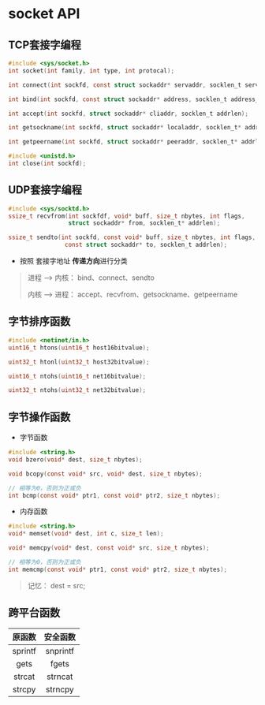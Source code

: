 # socket API

## TCP套接字编程

```c
#include <sys/socket.h>
int socket(int family, int type, int protocal);

int connect(int sockfd, const struct sockaddr* servaddr, socklen_t servaddr_len);

int bind(int sockfd, const struct sockaddr* address, socklen_t address_len);

int accept(int sockfd, struct sockaddr* cliaddr, socklen_t addrlen);

int getsockname(int sockfd, struct sockaddr* localaddr, socklen_t* addrlen);

int getpeername(int sockfd, struct sockaddr* peeraddr, socklen_t* addrlen);
```

```c
#include <unistd.h>
int close(int sockfd);
```

## UDP套接字编程

```c
#include <sys/socktd.h>
ssize_t recvfrom(int sockfdf, void* buff, size_t nbytes, int flags,
                 struct sockaddr* from, socklen_t* addrlen);

ssize_t sendto(int sockfd, const void* buff, size_t nbytes, int flags,
                const struct sockaddr* to, socklen_t addrlen);
```

- 按照 套接字地址 **传递方向**进行分类

> 进程 --> 内核： bind、connect、sendto
>
> 内核 --> 进程： accept、recvfrom、getsockname、getpeername

## 字节排序函数

```c
#include <netinet/in.h>
uint16_t htons(uint16_t host16bitvalue);

uint32_t htonl(uint32_t host32bitvalue);

uint16_t ntohs(uint16_t net16bitvalue);

uint32_t ntohs(uint32_t net32bitvalue);
```

## 字节操作函数

- 字节函数

```c
#include <string.h>
void bzero(void* dest, size_t nbytes);

void bcopy(const void* src, void* dest, size_t nbytes);

// 相等为0，否则为正或负
int bcmp(const void* ptr1, const void* ptr2, size_t nbytes);
```

- 内存函数

```c
#include <string.h>
void* memset(void* dest, int c, size_t len);

void* memcpy(void* dest, const void* src, size_t nbytes);

// 相等为0，否则为正或负
int memcmp(const void* ptr1, const void* ptr2, size_t nbytes);
```

> 记忆： dest = src;

## 跨平台函数

|  原函数  |  安全函数 |
| :-----: | :------: |
| sprintf | snprintf |
| gets    | fgets    |
| strcat  | strncat  |
| strcpy  | strncpy  |
